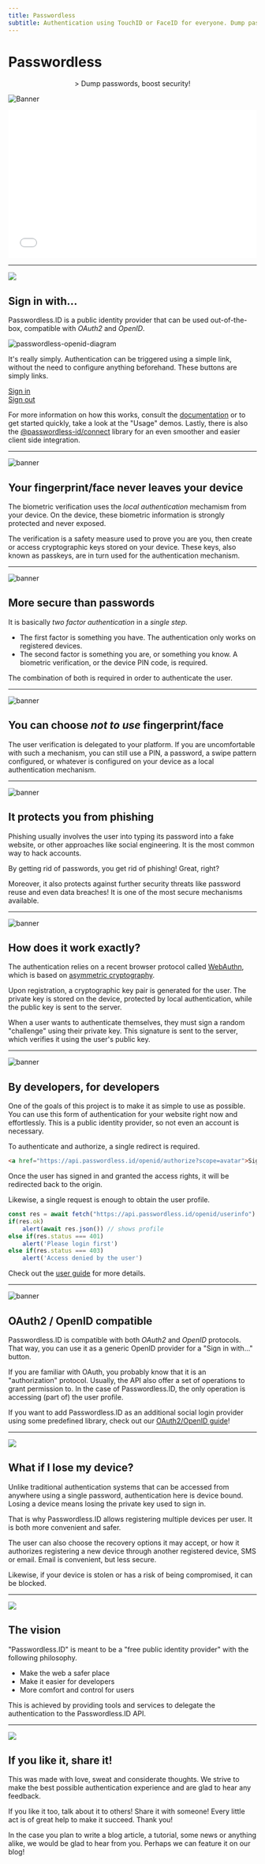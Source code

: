 ```yaml
---
title: Passwordless
subtitle: Authentication using TouchID or FaceID for everyone. Dump passwords, boost security!
---
```


<link rel="stylesheet" href="index.css">

Passwordless
============

<center>
> Dump passwords, boost security!
</center>

![Banner](img/banner-biometric-auth.svg)


<iframe src="form.html" style="width:100%; height:300px; border:none;"></iframe>


---


<img class="big-icon" src="img/features/icon-button.svg" />

Sign in with...
---------------

Passwordless.ID is a public identity provider that can be used out-of-the-box, compatible with *OAuth2* and *OpenID*. 

![passwordless-openid-diagram](img/passwordless-openid-diagram.png)

It's really simply. Authentication can be triggered using a simple link, without the need to configure anything beforehand.
These buttons are simply links.

<div class="d-grid gap-2 col-sm-6 mx-auto">
    <a class="btn btn-primary btn-block" href="https://api.passwordless.id/openid/authorize?scope=openid+email+avatar&response_type=id_token&client_id=https%3A%2F%2Fpasswordless.id&redirect_uri=https%3A%2F%2Fpasswordless.id">Sign in</a>
</div>
<div class="d-grid gap-2 col-sm-6 mx-auto">
    <a class="btn btn-primary btn-block" href="https://api.passwordless.id/openid/logout">Sign out</a>
</div>

For more information on how this works, consult the [documentation](https://passwordless.id/docs/1_big_picture) or to get started quickly, take a look at the "Usage" demos.
Lastly, there is also the [@passwordless-id/connect](https://github.com/passwordless-id/connect) library for an even smoother and easier client side integration.


---


<img class="big-icon" alt="banner" src="img/features/Safety-Box.svg" />

Your fingerprint/face never leaves your device
----------------------------------------------

The biometric verification uses the *local authentication* mechamism from your device. On the device, these biometric information is strongly protected and never exposed.

The verification is a safety measure used to prove you are you, then create or access cryptographic keys stored on your device. These keys, also known as passkeys, are in turn used for the authentication mechanism.


---


<img class="big-icon" alt="banner" src="img/features/Protection.svg" />

More secure than passwords
--------------------------

It is basically *two factor authentication* in a *single step*.

- The first factor is something you have. 
The authentication only works on registered devices. 
- The second factor is something you are, or something you know. 
A biometric verification, or the device PIN code, is required.

The combination of both is required in order to authenticate the user.


---

<img class="big-icon" alt="banner" src="img/features/Lock-Pattern.svg" />

You can choose <i>not to use</i> fingerprint/face
-------------------------------------------------

The user verification is delegated to your platform. If you are uncomfortable with such a mechanism, you can still use a PIN, a password, a swipe pattern configured, or whatever is configured on your device as a local authentication mechanism.


---


<img class="big-icon" alt="banner" src="img/features/Phishing-Attack.svg" />

It protects you from phishing
-----------------------------

Phishing usually involves the user into typing its password into a fake website, or other approaches like social engineering. It is the most common way to hack accounts.

By getting rid of passwords, you get rid of phishing! Great, right?

Moreover, it also protects against further security threats like password reuse and even data breaches! It is one of the most secure mechanisms available.


---


<img class="big-icon" alt="banner" src="img/features/innovation.svg" />

How does it work exactly? 
-------------------------

The authentication relies on a recent browser protocol called [WebAuthn](/protocols/webauthn/1_introduction), which is based on [asymmetric cryptography](https://en.m.wikipedia.org/wiki/Public-key_cryptography). 

Upon registration, a cryptographic key pair is generated for the user.
The private key is stored on the device, protected by local authentication, while the public key is sent to the server.

When a user wants to authenticate themselves, they must sign a random "challenge" using their private key. This signature is sent to the server, which verifies it using the user's public key. 


---


<img class="big-icon" alt="banner" src="img/features/coder-woman.svg" />

By developers, for developers
-----------------------------

One of the goals of this project is to make it as simple to use as possible.
You can use this form of authentication for your website right now and effortlessly.
This is a public identity provider, so not even an account is necessary.

To authenticate and authorize, a single redirect is required.

```html
<a href="https://api.passwordless.id/openid/authorize?scope=avatar">Sign In</a>
```

Once the user has signed in and granted the access rights, it will be redirected back to the origin.

Likewise, a single request is enough to obtain the user profile.

```js
const res = await fetch("https://api.passwordless.id/openid/userinfo")
if(res.ok)
    alert(await res.json()) // shows profile
else if(res.status === 401)
    alert('Please login first')
else if(res.status === 403)
    alert('Access denied by the user')
```

Check out the [user guide](usage/sign-in-with) for more details.


---


<img class="big-icon" alt="banner" src="img/features/API-Integration.svg" />

OAuth2 / OpenID compatible
-------------------------

Passwordless.ID is compatible with both *OAuth2* and *OpenID* protocols. That way, you can use it as a generic OpenID provider for a "Sign in with..." button.

If you are familiar with OAuth, you probably know that it is an "authorization" protocol. Usually, the API also offer a set of operations to grant permission to. In the case of Passwordless.ID, the only operation is accessing (part of) the user profile.

If you want to add Passwordless.ID as an additional social login provider using some predefined library, check out our [OAuth2/OpenID guide](/usage/openid)! 


---


<img class="big-icon" src="img/features/life-buoy.svg" />

What if I lose my device? 
-------------------------

Unlike traditional authentication systems that can be accessed from anywhere using a single password, authentication here is device bound.
Losing a device means losing the private key used to sign in.

That is why Passwordless.ID allows registering multiple devices per user. It is both more convenient and safer.



The user can also choose the recovery options it may accept, or how it authorizes registering a new device through another registered device, SMS or email. Email is convenient, but less secure.

Likewise, if your device is stolen or has a risk of being compromised, it can be blocked.


---


<img class="big-icon" src="img/features/icon-target.svg" />


The vision
----------

"Passwordless.ID" is meant to be a "free public identity provider" with the following philosophy.

- Make the web a safer place
- Make it easier for developers
- More comfort and control for users

This is achieved by providing tools and services to delegate the authentication to the Passwordless.ID API.


---


<img class="big-icon" src="img/features/customer-experience.svg" />

If you like it, share it!
-------------------------

This was made with love, sweat and considerate thoughts. We strive to make the best possible authentication experience and are glad to hear any feedback.

If you like it too, talk about it to others! Share it with someone! Every little act is of great help to make it succeed. Thank you!

In the case you plan to write a blog article, a tutorial, some news or anything alike, we would be glad to hear from you. Perhaps we can feature it on our blog!

